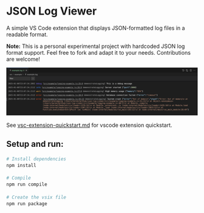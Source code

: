 # JSON Log Viewer

A simple VS Code extension that displays JSON-formatted log files in a readable format. 

**Note:** This is a personal experimental project with hardcoded JSON log format support. Feel free to fork and adapt it to your needs. Contributions are welcome!

![JSON Log Viewer Example](./example/example.png)

See [vsc-extension-quickstart.md](./vsc-extension-quickstart.md) for vscode extension quickstart.

## Setup and run:
```bash
# Install dependencies
npm install

# Compile
npm run compile

# Create the vsix file
npm run package
```
